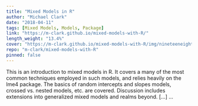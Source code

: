 ```yaml
---
title: "Mixed Models in R"
author: "Michael Clark"
date: "2018-04-11"
tags: [Mixed Models, Models, Package]
link: "https://m-clark.github.io/mixed-models-with-R/"
length_weight: "13.4%"
cover: "https://m-clark.github.io/mixed-models-with-R/img/nineteeneightyR.png"
repo: "m-clark/mixed-models-with-R"
pinned: false
---
```


This is an introduction to mixed models in R. It covers a many of the most common techniques employed in such models, and relies heavily on the lme4 package. The basics of random intercepts and slopes models, crossed vs. nested models, etc. are covered. Discussion includes extensions into generalized mixed models and realms beyond. [...]  ...
